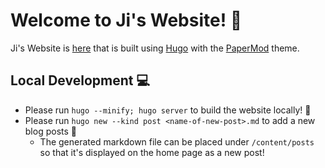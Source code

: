 # Welcome to Ji's Website! 🎨
Ji's Website is [here](https://jimolloy.com/) that is built using [Hugo](https://gohugo.io/) with the [PaperMod](https://github.com/adityatelange/hugo-PaperMod/) theme.


## Local Development 💻
- Please run `hugo --minify; hugo server` to build the website locally! 🚀
- Please run `hugo new --kind post <name-of-new-post>.md` to add a new blog posts 🍜 
    - The generated markdown file can be placed under `/content/posts` so that it's displayed on the home page as a new post!
